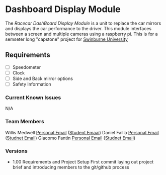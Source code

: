 # Dashboard Display Module
The *Racecar DashBoard Display Module* is a unit to replace the car mirrors and displays the car performance to the driver. This module interfaces between a screen and multiple cameras using a raspberry pi. 
  This is for a semseter long "capstone" project for [Swinburne University](https://www.swinburne.edu.au/study/courses/units/Electrical-Integrated-Design-Project-EEE30005/international) 

## Requirements
- [ ] Speedometer
- [ ] Clock
- [ ] Side and Back mirror options
- [ ] Safety Information

### Current Known Issues
N/A

### Team Members
Willis Medwell [Personal Email](medwellwillis@gmail.com) ([Student Emaai](102567073@student.swin.edu.au)) 
  Daniel Failla [Personal Email](danielfailla4@gmail.com) ([Studnet Email](103191554@student.swin.edu.au))
  Giacomo Fantin [Personal Email](giacomofantin00@gmail.com) ([Studnet Email](103072015@student.swin.edu.au))

### Versions
- 1.00 Requirements and Project Setup
  First commit laying out project brief and introducing members to the git/github process